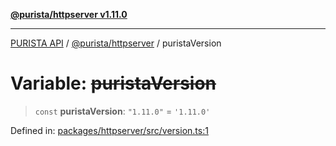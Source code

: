 [**@purista/httpserver v1.11.0**](../README.md)

***

[PURISTA API](../../../packages.md) / [@purista/httpserver](../README.md) / puristaVersion

# Variable: ~~puristaVersion~~

> `const` **puristaVersion**: `"1.11.0"` = `'1.11.0'`

Defined in: [packages/httpserver/src/version.ts:1](https://github.com/puristajs/purista/blob/master/packages/httpserver/src/version.ts#L1)
